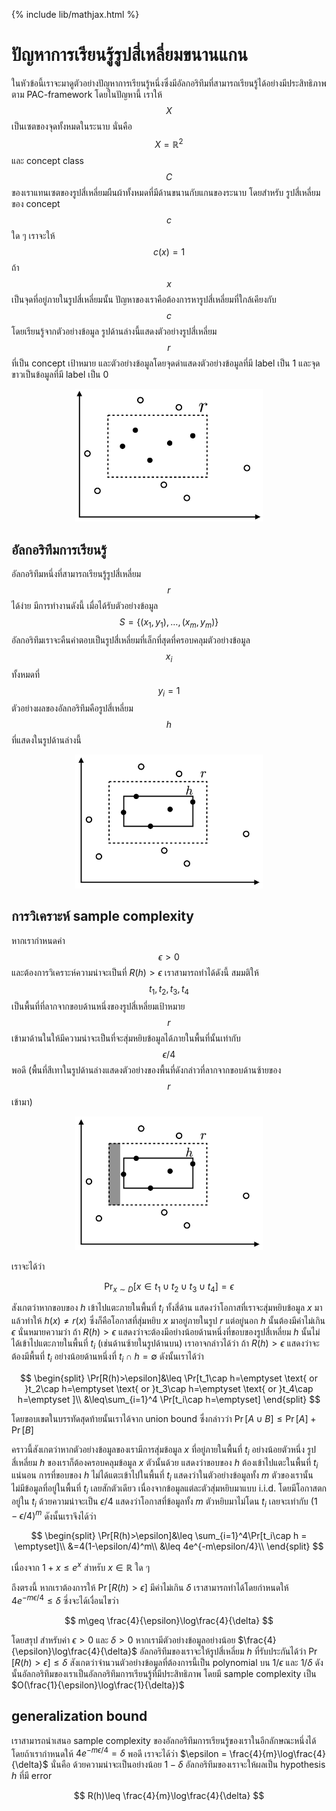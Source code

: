 {% include lib/mathjax.html %}
# ปัญหาการเรียนรู้รูปสี่เหลี่ยมขนานแกน

ในหัวข้อนี้เราจะมาดูตัวอย่างปัญหาการเรียนรู้หนึ่งซึ่งมีอัลกอริทึมที่สามารถเรียนรู้ได้อย่างมีประสิทธิภาพตาม PAC-framework โดยในปัญหานี้ เราให้ $$X$$ เป็นเซตของจุดทั้งหมดในระนาบ นั่นคือ $$X=\mathbb{R}^2$$ และ concept class $$C$$ ของเราแทนเซตของรูปสี่เหลี่ยมผืนผ้าทั้งหมดที่มีด้านขนานกับแกนของระนาบ โดยสำหรับ รูปสี่เหลี่ยมของ concept $$c$$ ใด ๆ เราจะให้ $$c(x)=1$$ ถ้า $$x$$ เป็นจุดที่อยู่ภายในรูปสี่เหลี่ยมนั้น ปัญหาของเราคือต้องการหารูปสี่เหลี่ยมที่ใกล้เคียงกับ $$c$$ โดยเรียนรู้จากตัวอย่างข้อมูล รูปด้านล่างนี้แสดงตัวอย่างรูปสี่เหลี่ยม $$r$$ ที่เป็น concept เป้าหมาย และตัวอย่างข้อมูลโดยจุดดำแสดงตัวอย่างข้อมูลที่มี label เป็น 1 และจุดขาวเป็นข้อมูลที่มี label เป็น 0

<p align="center">
<img width="300" src="https://raw.githubusercontent.com/vacharapat/Adversarial-Machine-Learning/master/images/rec1.png">
</p>

## อัลกอริทึมการเรียนรู้
อัลกอริทึมหนึ่งที่สามารถเรียนรู้รูปสี่เหลี่ยม $$r$$ ได้ง่าย มีการทำงานดังนี้ เมื่อได้รับตัวอย่างข้อมูล $$S=\{(x_1,y_1),\dots,(x_m,y_m)\}$$ อัลกอริทึมเราจะคืนคำตอบเป็นรูปสี่เหลี่ยมที่เล็กที่สุดที่ครอบคลุมตัวอย่างข้อมูล $$x_i$$ ทั้งหมดที่ $$y_i=1$$ ตัวอย่างผลของอัลกอริทึมคือรูปสี่เหลี่ยม $$h$$ ที่แสดงในรูปด้านล่างนี้

<p align="center">
<img width="300" src="https://raw.githubusercontent.com/vacharapat/Adversarial-Machine-Learning/master/images/rec2.png">
</p>

## การวิเคราะห์ sample complexity
หากเรากำหนดค่า $$\epsilon>0$$ และต้องการวิเคราะห์ความน่าจะเป็นที่ $R(h)>\epsilon$ เราสามารถทำได้ดังนี้
สมมติให้ $$t_1,t_2,t_3,t_4$$ เป็นพื้นที่ที่ลากจากขอบด้านหนึ่งของรูปสี่เหลี่ยมเป้าหมาย $$r$$ เข้ามาด้านในให้มีความน่าจะเป็นที่จะสุ่มหยิบข้อมูลได้ภายในพื้นที่นั้นเท่ากับ $$\epsilon/4$$ พอดี (พื้นที่สีเทาในรูปด้านล่างแสดงตัวอย่างของพื้นที่ดังกล่าวที่ลากจากขอบด้านซ้ายของ $$r$$ เข้ามา) 

<p align="center">
<img width="300" src="https://raw.githubusercontent.com/vacharapat/Adversarial-Machine-Learning/master/images/rec3.png">
</p>

เราจะได้ว่า

$$\Pr_{x\sim D}[x\in t_1\cup t_2\cup t_3\cup t_4] = \epsilon$$

สังเกตว่าหากขอบของ $h$ เข้าไปแตะภายในพื้นที่ $t_i$ ทั้งสี่ด้าน แสดงว่าโอกาสที่เราจะสุ่มหยิบข้อมูล $x$ มาแล้วทำให้ $h(x)\neq r(x)$ ซึ่งก็คือโอกาสที่สุ่มหยิบ $x$ มาอยู่ภายในรูป $r$ แต่อยู่นอก $h$ นั้นต้องมีค่าไม่เกิน $\epsilon$ นั่นหมายความว่า ถ้า $R(h)>\epsilon$ แสดงว่าจะต้องมีอย่างน้อยด้านหนึ่งที่ขอบของรูปสี่เหลี่ยม $h$ นั้นไม่ได้เข้าไปแตะภายในพื้นที่ $t_i$ (เช่นด้านซ้ายในรูปด้านบน) เราอาจกล่าวได้ว่า ถ้า $R(h)>\epsilon$ แสดงว่าจะต้องมีพื้นที่ $t_i$ อย่างน้อยด้านหนึ่งที่ $t_i\cap h=\emptyset$
ดังนั้นเราได้ว่า

$$
\begin{split}
\Pr[R(h)>\epsilon]&\leq \Pr[t_1\cap h=\emptyset \text{ or }t_2\cap h=\emptyset \text{ or }t_3\cap h=\emptyset \text{ or }t_4\cap h=\emptyset ]\\
&\leq\sum_{i=1}^4 \Pr[t_i\cap h=\emptyset]
\end{split}
$$

โดยขอบเขตในบรรทัดสุดท้ายนั้นเราได้จาก union bound ซึ่งกล่าวว่า $\Pr[A\cup B]\leq\Pr[A]+\Pr[B]$ 

คราวนี้สังเกตว่าหากตัวอย่างข้อมูลของเรามีการสุ่มข้อมูล $x$ ที่อยู่ภายในพื้นที่ $t_i$ อย่างน้อยตัวหนึ่ง รูปสี่เหลี่ยม $h$ ของเราก็ต้องครอบคลุมข้อมูล $x$ ตัวนั้นด้วย แสดงว่าขอบของ $h$ ต้องเข้าไปแตะในพื้นที่ $t_i$ แน่นอน การที่ขอบของ $h$ ไม่ได้แตะเข้าไปในพื้นที่ $t_i$ แสดงว่าในตัวอย่างข้อมูลทั้ง $m$ ตัวของเรานั้น ไม่มีข้อมูลที่อยู่ในพื้นที่ $t_i$ เลยสักตัวเดียว เนื่องจากข้อมูลแต่ละตัวสุ่มหยิบมาแบบ i.i.d. โดยมีโอกาสตกอยู่ใน $t_i$ ด้วยความน่าจะเป็น $\epsilon/4$ แสดงว่าโอกาสที่ข้อมูลทั้ง $m$ ตัวหยิบมาไม่โดน $t_i$ เลยจะเท่ากับ $(1-\epsilon/4)^m$ ดังนั้นเราจึงได้ว่า

$$
\begin{split}
\Pr[R(h)>\epsilon]&\leq \sum_{i=1}^4\Pr[t_i\cap h = \emptyset]\\
&=4(1-\epsilon/4)^m\\
&\leq 4e^{-m\epsilon/4}\\
\end{split}
$$

เนื่องจาก $1+x\leq e^x$ สำหรับ $x\in\mathbb{R}$ ใด ๆ

ถึงตรงนี้ หากเราต้องการให้ $\Pr[R(h)>\epsilon]$ มีค่าไม่เกิน $\delta$ เราสามารถทำได้โดยกำหนดให้ $4e^{-m\epsilon/4}\leq\delta$ ซึ่งจะได้เงื่อนไขว่า

$$
m\geq \frac{4}{\epsilon}\log\frac{4}{\delta}
$$

โดยสรุป สำหรับค่า $\epsilon>0$ และ $\delta>0$ หากเรามีตัวอย่างข้อมูลอย่างน้อย $\frac{4}{\epsilon}\log\frac{4}{\delta}$ อัลกอริทึมของเราจะให้รูปสี่เหลี่ยม $h$ ที่รับประกันได้ว่า $\Pr[R(h)>\epsilon]\leq\delta$ สังเกตว่าจำนวนตัวอย่างข้อมูลที่ต้องการนี้เป็น polynomial บน $1/\epsilon$ และ $1/\delta$ ดังนั้นอัลกอริทึมของเราเป็นอัลกอริทึมการเรียนรู้ที่มีประสิทธิภาพ โดยมี sample complexity เป็น $O(\frac{1}{\epsilon}\log\frac{1}{\delta})$

## generalization bound

เราสามารถนำเสนอ sample complexity ของอัลกอริทึมการเรียนรู้ของเราในอีกลักษณะหนึ่งได้ โดยถ้าเรากำหนดให้ $4e^{-m\epsilon/4}=\delta$ พอดี เราจะได้ว่า $\epsilon = \frac{4}{m}\log\frac{4}{\delta}$ นั่นคือ ด้วยความน่าจะเป็นอย่างน้อย $1-\delta$ อัลกอริทึมของเราจะให้ผลเป็น hypothesis $h$ ที่มี error

$$
R(h)\leq \frac{4}{m}\log\frac{4}{\delta}
$$

